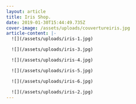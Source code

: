 ```yaml
---
layout: article
title: Iris Shop.
date: 2019-01-30T15:44:49.735Z
cover-image: /assets/uploads/couvertureiris.jpg
article-content: |-
  ![](/assets/uploads/iris-1.jpg)

  ![](/assets/uploads/iris-3.jpg)

  ![](/assets/uploads/iris-4.jpg)

  ![](/assets/uploads/iris-5.jpg)

  ![](/assets/uploads/iris-6.jpg)

  ![](/assets/uploads/iris-2.jpg)
---
```


